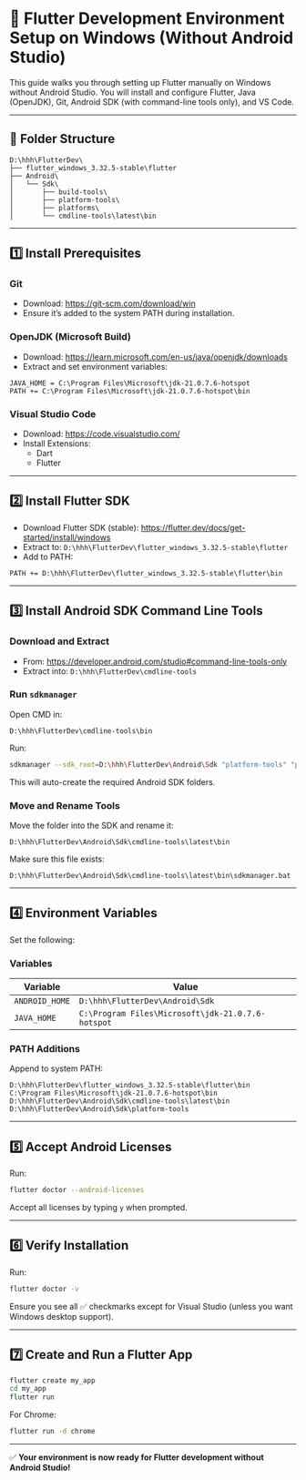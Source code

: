 # 🚀 Flutter Development Environment Setup on Windows (Without Android Studio)

This guide walks you through setting up Flutter manually on Windows without Android Studio. You will install and configure Flutter, Java (OpenJDK), Git, Android SDK (with command-line tools only), and VS Code.

---

## 📁 Folder Structure

```
D:\hhh\FlutterDev\
├── flutter_windows_3.32.5-stable\flutter
├── Android\
│   └── Sdk\
│       ├── build-tools\
│       ├── platform-tools\
│       ├── platforms\
│       └── cmdline-tools\latest\bin
```

---

## 1️⃣ Install Prerequisites

### Git
- Download: https://git-scm.com/download/win
- Ensure it’s added to the system PATH during installation.

### OpenJDK (Microsoft Build)
- Download: https://learn.microsoft.com/en-us/java/openjdk/downloads
- Extract and set environment variables:

```env
JAVA_HOME = C:\Program Files\Microsoft\jdk-21.0.7.6-hotspot
PATH += C:\Program Files\Microsoft\jdk-21.0.7.6-hotspot\bin
```

### Visual Studio Code
- Download: https://code.visualstudio.com/
- Install Extensions:
  - Dart
  - Flutter

---

## 2️⃣ Install Flutter SDK

- Download Flutter SDK (stable): https://flutter.dev/docs/get-started/install/windows
- Extract to: `D:\hhh\FlutterDev\flutter_windows_3.32.5-stable\flutter`
- Add to PATH:

```env
PATH += D:\hhh\FlutterDev\flutter_windows_3.32.5-stable\flutter\bin
```

---

## 3️⃣ Install Android SDK Command Line Tools

### Download and Extract
- From: https://developer.android.com/studio#command-line-tools-only
- Extract into: `D:\hhh\FlutterDev\cmdline-tools`

### Run `sdkmanager`

Open CMD in:
```
D:\hhh\FlutterDev\cmdline-tools\bin
```

Run:
```sh
sdkmanager --sdk_root=D:\hhh\FlutterDev\Android\Sdk "platform-tools" "platforms;android-34" "build-tools;34.0.0"
```

This will auto-create the required Android SDK folders.

### Move and Rename Tools

Move the folder into the SDK and rename it:

```
D:\hhh\FlutterDev\Android\Sdk\cmdline-tools\latest\bin
```

Make sure this file exists:
```
D:\hhh\FlutterDev\Android\Sdk\cmdline-tools\latest\bin\sdkmanager.bat
```

---

## 4️⃣ Environment Variables

Set the following:

### Variables

| Variable      | Value                                                      |
|---------------|------------------------------------------------------------|
| `ANDROID_HOME`| `D:\hhh\FlutterDev\Android\Sdk`                         |
| `JAVA_HOME`   | `C:\Program Files\Microsoft\jdk-21.0.7.6-hotspot`        |

### PATH Additions

Append to system PATH:

```
D:\hhh\FlutterDev\flutter_windows_3.32.5-stable\flutter\bin
C:\Program Files\Microsoft\jdk-21.0.7.6-hotspot\bin
D:\hhh\FlutterDev\Android\Sdk\cmdline-tools\latest\bin
D:\hhh\FlutterDev\Android\Sdk\platform-tools
```

---

## 5️⃣ Accept Android Licenses

Run:

```sh
flutter doctor --android-licenses
```

Accept all licenses by typing `y` when prompted.

---

## 6️⃣ Verify Installation

Run:

```sh
flutter doctor -v
```

Ensure you see all ✅ checkmarks except for Visual Studio (unless you want Windows desktop support).

---

## 7️⃣ Create and Run a Flutter App

```sh
flutter create my_app
cd my_app
flutter run
```

For Chrome:
```sh
flutter run -d chrome
```

---

✅ **Your environment is now ready for Flutter development without Android Studio!**